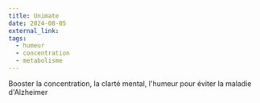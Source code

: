 ```yaml
---
title: Unimate
date: 2024-08-05
external_link: 
tags:
  - humeur
  - concentration
  - metabolisme
---
```


Booster la concentration, la clarté mental, l'humeur pour éviter la maladie d'Alzheimer
